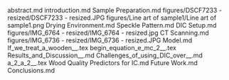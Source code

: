 abstract.md
introduction.md
Sample Preparation.md
figures/DSCF7233 - resized/DSCF7233 - resized.JPG
figures/Line art of sample1/Line art of sample1.png
Drying Environment.md
Speckle Pattern.md
DIC Setup.md
figures/IMG_6764 - resized/IMG_6764 - resized.jpg
CT Scanning.md
figures/IMG_6736 - resized/IMG_6736 - resized.JPG
Model.md
If_we_treat_a_wooden__.tex
begin_equation_e_mc_2__.tex
Results_and_Discussion__.md
Challenges_of_using_DIC_over__.md
a_2_a_2__.tex
Wood Quality Predictors for IC.md
Future Work.md
Conclusions.md
  